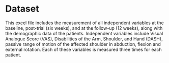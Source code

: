 # Dataset
This excel file includes the measurement of all independent variables at the baseline, post-trial (six weeks), and at the follow-up (12 weeks), along with the demographic data of the patients.
Independent variables include Visual Analogue Score (VAS), Disabilities of the Arm, Shoulder, and Hand (DASH), passive range of motion of the affected shoulder in abduction, flexion and external rotation. Each of these variables is measured three times for each patient.
